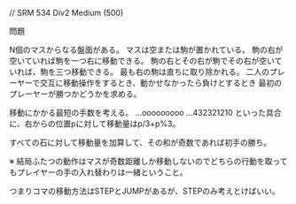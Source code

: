 // SRM 534 Div2 Medium (500)

問題

N個のマスからなる盤面がある。
マスは空または駒が置かれている。
駒の右が空いていれば駒を一つ右に移動できる。
駒の右とその右が駒でその右が空いていれば、駒を三つ移動できる。
最も右の駒は直ちに取り除かれる。
二人のプレーヤーで交互に移動操作をするとき、動かせなかったら負けとするとき
最初のプレーヤーが勝つかどうかを求める。


移動にかかる最短の手数を考える。
...ooooooooo
...432321210
といった具合に、右からの位置pに対して移動量はp/3+p%3。


すべての石に対して移動量を加算して、その和が奇数であれば初手の勝ち。

※ 結局ふたつの動作はマスが奇数距離しか移動しないのでどちらの行動を取ってもプレイヤーの手の入れ替わりは一緒ということ。

つまりコマの移動方法はSTEPとJUMPがあるが、STEPのみ考えとけばいい。

